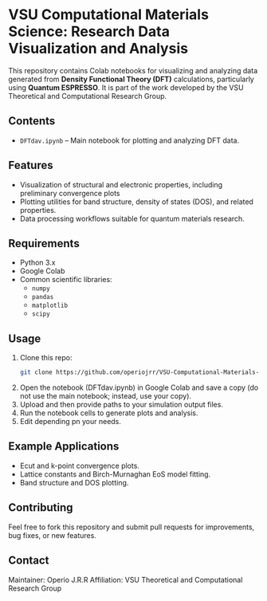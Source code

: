 # VSU Computational Materials Science: Research Data Visualization and Analysis

This repository contains Colab notebooks for visualizing and analyzing data generated from **Density Functional Theory (DFT)** calculations, particularly using **Quantum ESPRESSO**. It is part of the work developed by the VSU Theoretical and Computational Research Group.

## Contents

- `DFTdav.ipynb` – Main notebook for plotting and analyzing DFT data.

## Features

- Visualization of structural and electronic properties, including preliminary convergence plots
- Plotting utilities for band structure, density of states (DOS), and related properties.
- Data processing workflows suitable for quantum materials research.

## Requirements

- Python 3.x
- Google Colab
- Common scientific libraries:
  - `numpy`
  - `pandas`
  - `matplotlib`
  - `scipy`

## Usage

1. Clone this repo:
   ```bash
   git clone https://github.com/operiojrr/VSU-Computational-Materials-Science-Research-Data-Visualization-and-Analysis.git
2. Open the notebook (DFTdav.ipynb) in Google Colab and save a copy (do not use the main notebook; instead, use your copy).
3. Upload and then provide paths to your simulation output files.
4. Run the notebook cells to generate plots and analysis.
5. Edit depending pn your needs.

## Example Applications
 - Ecut and k-point convergence plots.
 - Lattice constants and Birch-Murnaghan EoS model fitting.
 - Band structure and DOS plotting.

## Contributing

Feel free to fork this repository and submit pull requests for improvements, bug fixes, or new features.

## Contact

Maintainer: Operio J.R.R
Affiliation: VSU Theoretical and Computational Research Group

